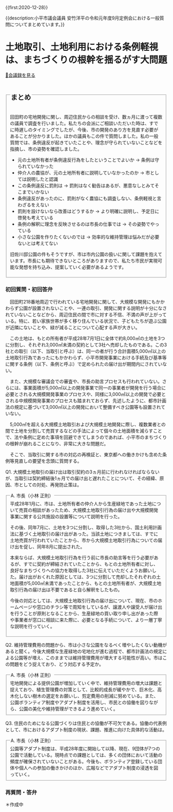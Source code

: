 {{first:2020-12-28}}

{{description:小平市議会議員 安竹洋平の令和元年度9月定例会における一般質問についてまとめています。}}

# 土地取引、土地利用における条例軽視は、まちづくりの根幹を揺るがす大問題

<p id="read-kaigiroku"><a href="https://ssp.kaigiroku.net/tenant/kodaira/SpMinuteView.html?council_id=1078&schedule_id=17&minute_id=169&is_search=true">📄会議録を見る</a></p>

<fieldset class="point">
  <legend><h2> まとめ </h2></legend>

回田町の宅地開発に関し、周辺住民からの相談を受け、数ヵ月に渡って複数の議員で調査を行いました。私たちの会派にご相談いただいた時は、すでに時遅しのタイミングでしたが、今後、市の開発のあり方を見直す必要があることが分かりました。ほかの議員もこの件で質問しました。私の一般質問では、条例違反が起きていたことや、理念が守られていないことなどを指摘し、市の姿勢を確認しました。

<ul>
  <li class="chk">元の土地所有者が条例違反行為をしたということでよいか<span> → 条例は守られていなかった</span></li>
  <li class="chk">仲介人の農協が、元の土地所有者に説明していなかったのか<span>  → 市としては説明したと認識</span></li>
  <li class="chk">この条例違反に罰則は<span>  → 罰則はなく勧告はあるが、悪意なしとみてそこまでいかない</span></li>
  <li class="chk">条例違反があったのに、罰則がなく農協にも調査しない、条例軽視と言わざるをえない</span></li>
  <li class="chk">罰則を設けないなら改善はどうするか<span> → より明確に説明し、予定日に啓発も考えている</span></li>
  <li class="chk">条例の解釈に理念を反映させるのは市長の仕事では<span> → その姿勢でやっている</span></li>
  <li class="chk">小さな公園を作りたくないのでは<span> → 効率的な維持管理は悩みだが必要ないとは考えてない</span></li>
</ul>

旧佐川邸公園の件もそうですが、市は市内公園の扱いに関して課題を抱えています。市長にも期待できないところがありますので、私たち市民が実現可能な発想を持ち込み、提案していく必要があるようです。

</fieldset>

<h3>初回質問・初回答弁</h3>

<div class="letter">

　回田町218番地周辺で行われている宅地開発に関して、大規模な開発にもかかわらず公園が設置されないことや、一連の取引、開発に関する説明が十分になされていないことなどから、周辺住民の間で市に対する不信、不満の声が上がっている。特に、若い家族世帯が多く移り住んでいる状況で、子どもたちが遊ぶ公園が近隣にないことや、緑が減ることについて心配する声が大きい。

　この土地は、もとの所有者が平成28年7月1日に全体で約8,000㎡の土地を3つに分割し、それぞれ3,000㎡未満の契約として3社へ売却したものである。この3社との取引（以下、当取引と呼ぶ）は、同一の者が行う合計面積5,000㎡以上の土地取引行為であったにもかかわらず、小平市開発事業における手続及び基準等に関する条例（以下、条例と呼ぶ）で定められたの届け出が期間内にされていない。

　また、大規模な審議会での審査や、市長の助言プロセスも行われていない。さらには、事業面積が5,000㎡以上の開発事業で同一の事業者が開発を行う場合に必要とされる大規模開発事業のプロセスや、同様に3,000㎡以上の開発で必要とされる中規模開発事業のプロセスも踏まれておらず、先述したように、都市計画法の規定に基づいて3,000㎡以上の開発において整備すべき公園等も設置されていない。

　5,000㎡を超える大規模土地取引および大規模土地開発に際し、複数業者との間で土地を分割して売買するなどの手法によって個々の土地面積を減らすことで、法や条例に定めた事項を回避できてしまうのであれば、小平市のまちづくりの根幹が崩れることになり、非常に大きな問題だ。

　そこで、当取引に関する市の対応の再検証と、東京都への働きかけも含めた条例等見直しの要望を念頭に質問する。


<span class="q-a">Q1.</span> 大規模土地取引の届け出は取引契約の3ヵ月前に行われなければならないが、当取引は契約締結後1ヵ月での届け出と遅れたことについて、その経緯、原因、市としての対処、再発防止策は。

<fieldset class="touben">
<legend><span class="q-a">A.</span> 市長（小林 正則）</legend>
平成28年1月に、市は、土地所有者の仲介人から生産緑地であった土地について売買の相談があったため、大規模土地取引行為の届け出や大規模開発事業に関する公共施設の設置等について説明を行った。

その後、同年7月に、土地を3つに分割し、取得した3社から、国土利用計画法に基づく土地取引の届け出があった。当該土地につきましては、すでに土地売買が行われていたことから、市から大規模土地取引行為についての届け出を促し、同年8月に提出された。

本来ならば、大規模土地取引行為を行う前に市長の助言等を行う必要があるが、すでに契約が締結されていたことから、もとの土地所有者に対し、良好なまちづくりへの協力を取得した3社に伝えていただくようお願いした。届け出がおくれた原因としては、3つに分割して売却したそれぞれの土地面積が5,000㎡未満であったことから、もとの土地所有者が、大規模土地取引行為の届け出は不要であると自ら解釈をしたもの。

今後の対応としては、大規模土地取引行為の届け出について、現在、市のホームページや窓口のチラシ等で周知をしているが、譲渡人や譲受人が届け出を行うことが原則となることから、生産緑地の買い取り申し出があった際や事業者が窓口に相談に来た際に、必要となる手続について、より一層丁寧な説明を行っていく。
</fieldset>

<span class="q-a">Q2.</span> 維持管理費用の問題から、市は小さな公園をなるべく増やしたくない動機があると聞く。今後大規模な生産緑地の宅地化が進む過程で、都市計画法の規定による公園等が増え、このままでは維持管理費用が増大する可能性が高い。市はこの問題をどう捉えており、どう対応する予定か。

<fieldset class="touben">
<legend><span class="q-a">A.</span> 市長（小林 正則）</legend>
宅地開発による提供公園が増加していく中で、維持管理費用の増大は課題と捉えており、植生管理費の対策として、比較的成長が緩やかで、巨木化、高木化しない樹木の選定をお願いし、剪定費用の削減に努めている。また、公園ボランティア制度やアダプト制度を活用し、市民との協働を図りながら、公園の美化や維持管理ができるよう進めていく。
</fieldset>

<span class="q-a">Q3.</span> 住民のためになる公園づくりは住民との協働が不可欠である。協働の代表例として、市におけるアダプト制度の現状、課題、推進に向けた具体的な活動は。
 
<fieldset class="touben">
<legend><span class="q-a">A.</span> 市長（小林 正則）</legend>
公園等アダプト制度は、平成28年度に開始して以降、現在、9団体が7つの公園で活動している。現時点での課題としては、多くの団体において活動の頻度が確保されていないことがある。今後も、ボランティア登録している団体や個人への参加の働きかけのほか、広報などでアダプト制度の浸透を図っていく。
</fieldset>

</div>


### 再質問・答弁


＊作成中